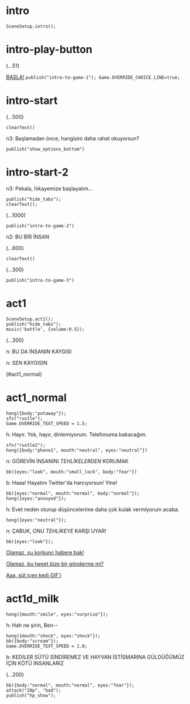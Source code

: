 # intro

`SceneSetup.intro();`

# intro-play-button

(...51)

[BAŞLA!](#intro-start) `publish("intro-to-game-1"); Game.OVERRIDE_CHOICE_LINE=true;`

# intro-start

(...500)

`clearText()`

n3: Başlamadan önce, hangisini daha rahat okuyorsun?

`publish("show_options_bottom")`

# intro-start-2

n3: Pekala, hikayemize başlayalım...

```
publish("hide_tabs");
clearText();
```

(...1000)

`publish("intro-to-game-2")`

n2: BU BİR İNSAN

(...600)

`clearText()`

(...300)

`publish("intro-to-game-3")`

# act1

```
SceneSetup.act1();
publish("hide_tabs");
music('battle', {volume:0.5});
```

(...300)

n: BU DA İNSANIN KAYGISI

n: _SEN_ KAYGISIN

(#act1_normal)


# act1_normal

```
hong({body:"putaway"});
sfx("rustle");
Game.OVERRIDE_TEXT_SPEED = 1.5;
```

h: Hayır. Yok, hayır, dinlemiyorum. Telefonuma bakacağım.

```
sfx("rustle2");
hong({body:"phone1", mouth:"neutral", eyes:"neutral"})
```

n: GÖREVİN İNSANINI *TEHLİKELERDEN* KORUMAK

`bb({eyes:"look", mouth:"small_lock", body:"fear"})`

b: Haaa! Hayatını Twitter'da harcıyorsun! Yine!

```
bb({eyes:"normal", mouth:"normal", body:"normal"});
hong({eyes:"annoyed"});
```

h: Evet neden oturup düşüncelerime daha çok kulak vermiyorum acaba.

`hong({eyes:"neutral"});`

n: ÇABUK, ONU *TEHLİKEYE* KARŞI UYAR!

```
bb({eyes:"look"});
```

[Olamaz, şu korkunç habere bak!](#act1d_news)

[Olamaz, bu tweet *bize* bir gönderme mi?](#act1d_subtweet)

[Aaa, süt içen kedi GIF'i](#act1d_milk)

# act1d_milk

`hong({mouth:"smile", eyes:"surprise"});`

h: Hah ne şirin, Ben--

```
hong({mouth:"shock", eyes:"shock"});
bb({body:"scream"});
Game.OVERRIDE_TEXT_SPEED = 1.8;
```

b: KEDİLER SÜTÜ SİNDİREMEZ VE HAYVAN İSTİSMARINA GÜLDÜĞÜMÜZ İÇİN KÖTÜ İNSANLARIZ

(...200)

```
bb({body:"normal", mouth:"normal", eyes:"fear"});
attack("20p", "bad");
publish("hp_show");
```



